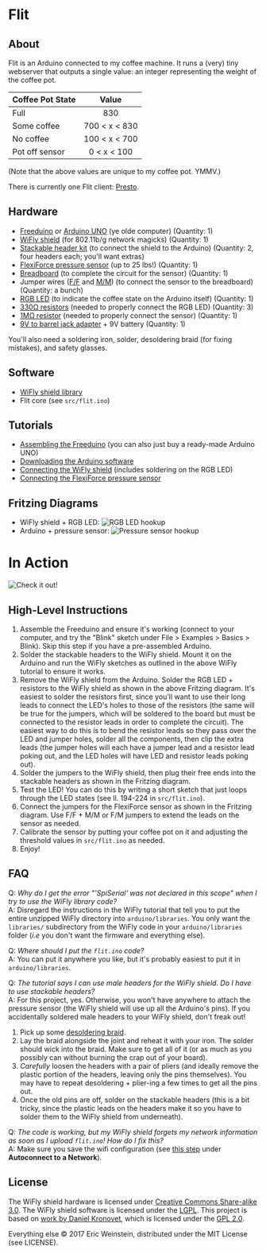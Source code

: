 Flit
====

## About
Flit is an Arduino connected to my coffee machine. It runs a (very) tiny webserver that outputs a single value: an integer representing the weight of the coffee pot.

| Coffee Pot State | Value         |
|:-----------------|:-------------:|
|Full              | 830           |
|Some coffee       | 700 < x < 830 |
|No coffee         | 100 < x < 700 |
|Pot off sensor    | 0 < x < 100   |

(Note that the above values are unique to my coffee pot. YMMV.)

There is currently one Flit client: [Presto](https://github.com/ericqweinstein/presto).

## Hardware
* [Freeduino](http://www.freeduino.org/buy.html) or [Arduino UNO](https://www.sparkfun.com/products/11021) (ye olde computer) (Quantity: 1)
* [WiFly shield](https://www.sparkfun.com/products/9954) (for 802.11b/g network magicks) (Quantity: 1)
* [Stackable header kit](https://www.sparkfun.com/products/11417) (to connect the shield to the Arduino) (Quantity: 2, four headers each; you'll want extras)
* [FlexiForce pressure sensor](https://www.sparkfun.com/products/11380) (up to 25 lbs!) (Quantity: 1)
* [Breadboard](https://www.sparkfun.com/products/12002) (to complete the circuit for the sensor) (Quantity: 1)
* Jumper wires ([F/F](https://www.sparkfun.com/products/11710) and [M/M](https://www.sparkfun.com/products/11026)) (to connect the sensor to the breadboard) (Quantity: a bunch)
* [RGB LED](https://www.sparkfun.com/products/105) (to indicate the coffee state on the Arduino itself) (Quantity: 1)
* [330Ω resistors](https://www.sparkfun.com/products/8377) (needed to properly connect the RGB LED) (Quantity: 3)
* [1MΩ resistor](https://www.sparkfun.com/products/11853) (needed to properly connect the sensor) (Quantity: 1)
* [9V to barrel jack adapter](https://www.sparkfun.com/products/9518) + 9V battery (Quantity: 1)

You'll also need a soldering iron, solder, desoldering braid (for fixing mistakes), and safety glasses.

## Software
* [WiFly shield library](https://github.com/sparkfun/WiFly-Shield)
* Flit core (see `src/flit.ino`)

## Tutorials
* [Assembling the Freeduino](http://mcukits.com/2009/03/12/assembling-the-freeduino-board-kit/) (you can also just buy a ready-made Arduino UNO)
* [Downloading the Arduino software](http://arduino.cc/en/main/software)
* [Connecting the WiFly shield](https://learn.sparkfun.com/tutorials/wifly-shield-hookup-guide) (includes soldering on the RGB LED)
* [Connecting the FlexiForce pressure sensor](https://www.sparkfun.com/tutorials/389)

## Fritzing Diagrams
* WiFly shield + RGB LED: ![RGB LED hookup](https://dlnmh9ip6v2uc.cloudfront.net/assets/2/6/a/0/7/52af8164757b7f83618b4568.jpg)
* Arduino + pressure sensor: ![Pressure sensor hookup](https://dlnmh9ip6v2uc.cloudfront.net/assets/e/7/2/5/5/50eb2efece395ffb21000001.jpg)

# In Action
![Check it out!](https://pbs.twimg.com/media/BqWiV5ZCEAAt_Uw.jpg)

## High-Level Instructions
1. Assemble the Freeduino and ensure it's working (connect to your computer, and try the "Blink" sketch under File > Examples > Basics > Blink). Skip this step if you have a pre-assembled Arduino.
2. Solder the stackable headers to the WiFly shield. Mount it on the Arduino and run the WiFly sketches as outlined in the above WiFly tutorial to ensure it works.
3. Remove the WiFly shield from the Arduino. Solder the RGB LED + resistors to the WiFly shield as shown in the above Fritzing diagram. It's easiest to solder the resistors first, since you'll want to use their long leads to connect the LED's holes to those of the resistors (the same will be true for the jumpers, which will be soldered to the board but must be connected to the resistor leads in order to complete the circuit). The easiest way to do this is to bend the resistor leads so they pass over the LED and jumper holes, solder all the components, then clip the extra leads (the jumper holes will each have a jumper lead and a resistor lead poking out, and the LED holes will have LED and resistor leads poking out).
4. Solder the jumpers to the WiFly shield, then plug their free ends into the stackable headers as shown in the Fritzing diagram.
5. Test the LED! You can do this by writing a short sketch that just loops through the LED states (see ll. 194-224 in `src/flit.ino`).
6. Connect the jumpers for the FlexiForce sensor as shown in the Fritzing diagram. Use F/F + M/M or F/M jumpers to extend the leads on the sensor as needed.
7. Calibrate the sensor by putting your coffee pot on it and adjusting the threshold values in `src/flit.ino` as needed.
8. Enjoy!

## FAQ
Q: _Why do I get the error "'SpiSerial' was not declared in this scope" when I try to use the WiFly library code?_  
A: Disregard the instructions in the WiFly tutorial that tell you to put the entire unzipped WiFly directory into `arduino/libraries`. You only want the `libraries/` subdirectory from the WiFly code in your `arduino/libraries` folder (_i.e_ you don't want the firmware and everything else).  

Q: _Where should I put the `flit.ino` code?_  
A: You can put it anywhere you like, but it's probably easiest to put it in `arduino/libraries`.  

Q: _The tutorial says I can use male headers for the WiFly shield. Do I have to use stackable headers?_  
A: For this project, yes. Otherwise, you won't have anywhere to attach the pressure sensor (the WiFly shield will use up all the Arduino's pins). If you accidentally soldered male headers to your WiFly shield, don't freak out!
  1. Pick up some [desoldering braid](https://www.sparkfun.com/products/9327).
  2. Lay the braid alongside the joint and reheat it with your iron. The solder should wick into the braid. Make sure to get all of it (or as much as you possibly can without burning the crap out of your board).
  3. _Carefully_ loosen the headers with a pair of pliers (and ideally remove the plastic portion of the headers, leaving only the pins themselves). You may have to repeat desoldering + plier-ing a few times to get all the pins out.
  4. Once the old pins are off, solder on the stackable headers (this is a bit tricky, since the plastic leads on the headers make it so you have to solder them to the WiFly shield from underneath).  

Q: _The code is working, but my WiFly shield forgets my network information as soon as I upload `flit.ino`! How do I fix this?_  
A: Make sure you save the wifi configuration (see [this step](https://learn.sparkfun.com/tutorials/wifly-shield-hookup-guide/connecting-to-a-network) under **Autoconnect to a Network**).  

## License
The WiFly shield hardware is licensed under [Creative Commons Share-alike 3.0](http://creativecommons.org/licenses/by-sa/3.0/).
The WiFly shield software is licensed under the [LGPL](http://www.gnu.org/copyleft/lesser.html).
This project is based on [work by Daniel Kronovet](https://github.com/kronosapiens/C3PO), which is licensed under the [GPL 2.0](http://www.gnu.org/licenses/gpl-2.0.html).

Everything else © 2017 Eric Weinstein, distributed under the MIT License (see LICENSE).
